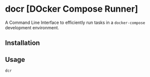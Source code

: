 # docr [**DO**cker **C**ompose **R**unner]
A Command Line Interface to efficiently run tasks in a `docker-compose` development environment.

## Installation

## Usage
```shell
dcr 
```
